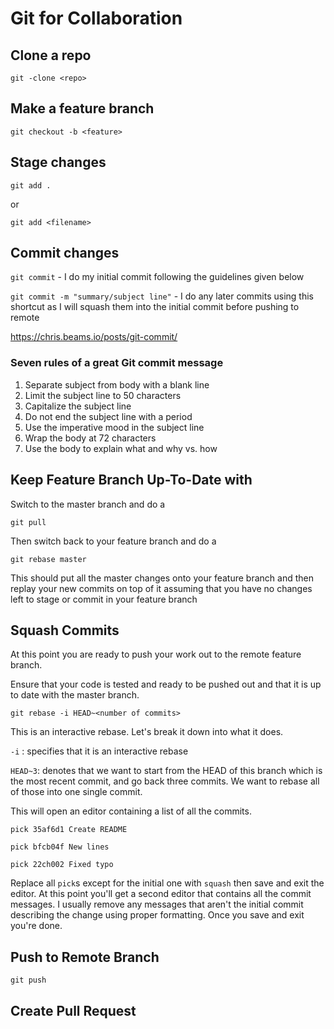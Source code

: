 # Git for Collaboration
## Clone a repo
`git -clone <repo>`

## Make a feature branch
`git checkout -b <feature>`

## Stage changes
`git add .`

or

`git add <filename>`

## Commit changes
`git commit`  -  I do my initial commit following the guidelines given below

`git commit -m "summary/subject line"` - I do any later commits using this shortcut as I will squash them into the initial commit before pushing to remote

https://chris.beams.io/posts/git-commit/

### Seven rules of a great Git commit message

1. Separate subject from body with a blank line
2. Limit the subject line to 50 characters
3. Capitalize the subject line
4. Do not end the subject line with a period
5. Use the imperative mood in the subject line
6. Wrap the body at 72 characters
7. Use the body to explain what and why vs. how

## Keep Feature Branch Up-To-Date with 
Switch to the master branch and do a

`git pull`

Then switch back to your feature branch and do a 

`git rebase master`

This should put all the master changes onto your feature branch and then replay your new commits on top of it assuming that you have no changes left to stage or commit in your feature branch

## Squash Commits

At this point you are ready to push your work out to the remote feature branch.

Ensure that your code is tested and ready to be pushed out and that it is up to date with the master branch.

`git rebase -i HEAD~<number of commits>`

This is an interactive rebase.  Let's break it down into what it does.

`-i` : specifies that it is an interactive rebase

`HEAD~3`: denotes that we want to start from the HEAD of this branch which is the most recent commit, and go back three commits.  We want to rebase all of those into one single commit.

This will open an editor containing a list of all the commits.

`pick 35af6d1 Create README`

`pick bfcb04f New lines`

`pick 22ch002 Fixed typo`

Replace all `pick`s except for the initial one with `squash` then save and exit the editor.
At this point you'll get a second editor that contains all the commit messages.  I usually remove any messages that aren't the initial commit describing the change using proper formatting.  Once you save and exit you're done.


## Push to Remote Branch

`git push`

## Create Pull Request